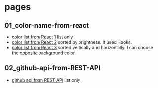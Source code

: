 # pages

## 01_color-name-from-react

- [color list from React 1](https://obabachan.github.io/javascript-practice/01_color-name-from-react/) list only
- [color list from React 2](https://obabachan.github.io/javascript-practice/01_color-name-from-react_02/) sorted by brightness. It used Hooks.
- [color list from React 3](https://obabachan.github.io/javascript-practice/01_color-name-from-react_03/) sorted vertically and horizontally. I can choose the opposite background color.

## 02_github-api-from-REST-API

- [github api from REST API](https://obabachan.github.io/javascript-practice/01_github-api-from-REST-API/) list only
